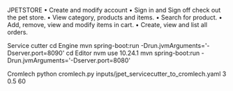 JPETSTORE
• Create and modify account
• Sign in and Sign off check out the pet store.
• View category, products and items.
• Search for product.
• Add, remove, view and modify items in cart.
• Create, view and list all orders.

Service cutter
cd Engine
mvn spring-boot:run -Drun.jvmArguments='-Dserver.port=8090'
cd Editor
nvm use 10.24.1
mvn spring-boot:run -Drun.jvmArguments='-Dserver.port=8080'

Cromlech
python cromlech.py inputs/jpet_servicecutter_to_cromlech.yaml 3 0.5 60  